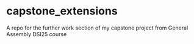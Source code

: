 # capstone_extensions
A repo for the further work section of my capstone project from General Assembly DSI25 course
